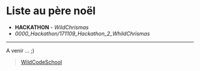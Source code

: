 # Liste au père noël
- **HACKATHON** - *WildChrismas*
- *0000_Hackathon/171109_Hackathon_2_WhildChrismas*
----

A venir ... ;)

> [WildCodeSchool](https://wildcodeschool.fr/)


